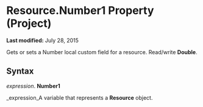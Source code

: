
# Resource.Number1 Property (Project)

 **Last modified:** July 28, 2015

Gets or sets a Number local custom field for a resource. Read/write  **Double**.

## Syntax

 _expression_. **Number1**

 _expression_A variable that represents a  **Resource** object.

